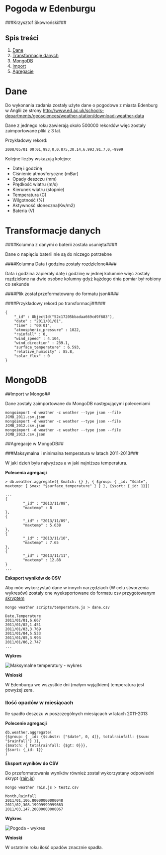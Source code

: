 # Pogoda w Edenburgu #

###Krzysztof Skowroński###


## Spis treści ##
1. [Dane](#dane)
2. [Transformacje danych](#transformacje-danych)
3. [MongoDB](#mongodb)
 1. [Import](#import-w-mongo)
 1. [Agregacje](#agregacje-w-mongodb)


# Dane #

Do wykonania zadania zostały użyte dane o pogodowe z miasta Edenburg w Anglii ze strony http://www.ed.ac.uk/schools-departments/geosciences/weather-station/download-weather-data

Dane z jednego roku zawierają około 500000 rekordów więc zostały zaimportowane pliki z 3 lat.

Przykładowy rekord:

```
2008/05/01 00:01,993,0,0.875,30.14,6.993,91.7,0,-9999
```
Kolejne liczby wskazują kolejno:

 - Datę i godzinę
 - Ciśnienie atmosferyczne (mBar)
 - Opady deszczu (mm)
 - Prędkość wiatru (m/s)
 - Kierunek wiatru (stopnie)
 - Temperatura (C)
 - Wilgotność (%)
 - Aktywność słoneczna(Kw/m2)
 - Bateria (V)

# Transformacje danych #

####Kolumna z danymi o baterii została usunięta####

Dane o napięciu baterii nie są do niczego potrzebne

####Kolumna Data i godzina zostały rozdzielone####

Data i godzina zapierały datę i godzinę w jednej kolumnie więc zostały rozdzielone na dwie osobne kolumny gdyż kążdego dnia pomiar był robiony co sekunde

####Plik został przeformatowany do formatu json####

####Przykładowy rekord po transformacji#####

```
{
	"_id" : ObjectId("52c17205bbadaa669cd9f683"), 
	"date" : "2011/01/01", 
	"time" : "00:01", 
	"atmospheric_pressure" : 1022, 
	"rainfall" : 0, 
	"wind_speed" : 4.104, 
	"wind_direction" : 239.1, 
	"surface_temperature" : 6.593, 
	"relative_humidity" : 85.8, 
	"solar_flux" : 0 
}
```

# MongoDB #

##Import w Mongo##

Dane zostały zaimportowane do MongoDB następującymi poleceniami

```
mongoimport -d weather -c weather --type json --file JCMB_2011.csv.json
mongoimport -d weather -c weather --type json --file JCMB_2012.csv.json
mongoimport -d weather -c weather --type json --file JCMB_2013.csv.json
```

##Agregacje w MongoDB##

###Maksymalna i minimalna temperatura w latach 2011-2013###

W jaki dzień była najwyższa a w jaki najniższa temperatura.

**Polecenia agregacji**
```
> db.weather.aggregate({ $match: {} }, { $group: { _id: "$date", maxtemp: { $max: "$surface_temperature" } } }, {$sort: {_id: 1}})

...
{
        "_id" : "2013/11/08",
        "maxtemp" : 8
},
{
        "_id" : "2013/11/09",
        "maxtemp" : 5.638
},
{
        "_id" : "2013/11/10",
        "maxtemp" : 7.65
},
{
        "_id" : "2013/11/11",
        "maxtemp" : 12.88
}
...
```

**Esksport wyników do CSV**

Aby móc wykorzystać dane w innych narzędziach (W celu stworzenia wykresów) zostały one wyeksportowane do formatu csv przygotowanym [skryptem](../scripts/kskowronski/temperature.js)

```
mongo weather scripts/temperature.js > dane.csv

Date,Temperature
2011/01/01,6.667
2011/01/02,1.451
2011/01/03,3.769
2011/01/04,5.533
2011/01/05,3.993
2011/01/06,2.747
...
```

**Wykres**

![Maksymalne temperatury - wykres](http://s8.postimg.org/gq4xigocl/temperatury.png)

**Wnioski**

W Edenburgu we wszystkie dni (małym wyjątkiem) temperatura jest powyżej zera.

### Ilość opadów w miesiącach ###

Ile spadło deszczu w poszczególnych miesiącach w latach 2011-2013

**Polecenie agregacji**

```
db.weather.aggregate(
{$group: { _id: {$substr: ["$date", 0, 4]}, totalrainfall: {$sum: "$rainfall"} }},
{$match: { totalrainfall: {$gt: 0}}}, 
{$sort: {_id: 1}}
)
```

**Eksport wyników do CSV**

Do przeformatowania wyników również został wykorzystany odpowiedni skrypt ([rain.js](../scripts/kskowronski/rain.js))

```
mongo weather rain.js > test2.csv

Month,Rainfall
2011/01,106.80000000000048
2011/02,308.19999999999663
2011/03,147.20000000000067
```

**Wykres**

![Pogoda - wykres](http://s18.postimg.org/41rasvc89/opady.png)

**Wnioski**

W ostatnim roku ilość opadów znacznie spadła.

